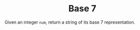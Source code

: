 ﻿<h1 align="center">Base 7</h1>

Given an integer `num`, return a string of its base 7 representation.